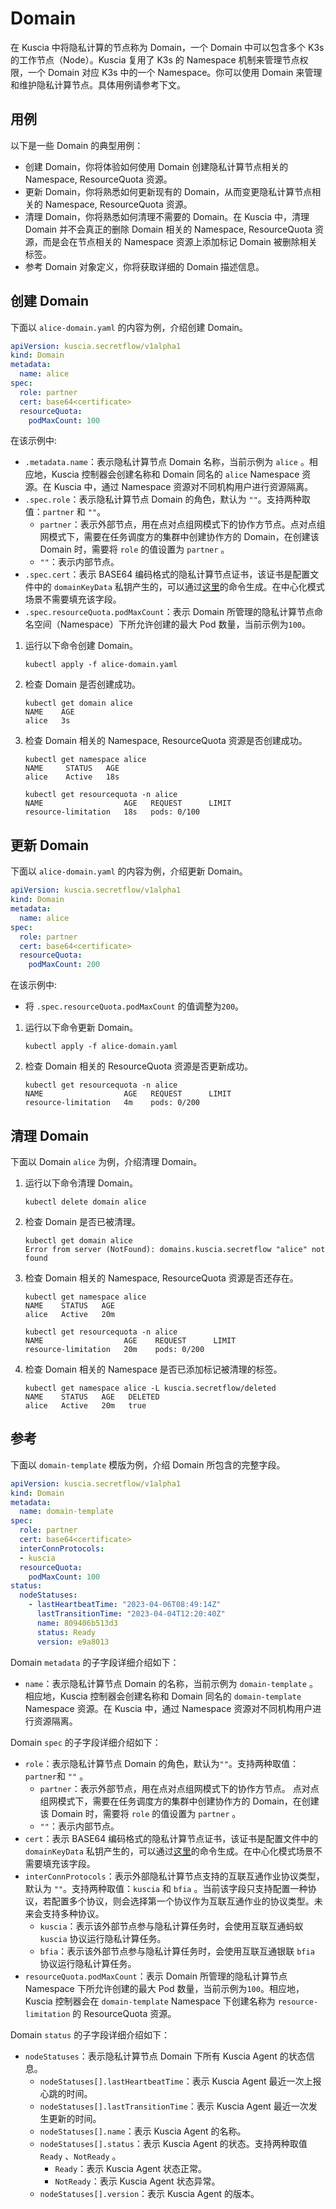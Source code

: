 # Domain

在 Kuscia 中将隐私计算的节点称为 Domain，一个 Domain 中可以包含多个 K3s 的工作节点（Node）。Kuscia
复用了 K3s 的 Namespace 机制来管理节点权限，一个 Domain 对应 K3s 中的一个 Namespace。你可以使用 Domain 来管理和维护隐私计算节点。具体用例请参考下文。

## 用例

以下是一些 Domain 的典型用例：

- 创建 Domain，你将体验如何使用 Domain 创建隐私计算节点相关的 Namespace, ResourceQuota 资源。
- 更新 Domain，你将熟悉如何更新现有的 Domain，从而变更隐私计算节点相关的 Namespace, ResourceQuota 资源。
- 清理 Domain，你将熟悉如何清理不需要的 Domain。在 Kuscia 中，清理 Domain 并不会真正的删除 Domain 相关的 Namespace, ResourceQuota 资源，而是会在节点相关的 Namespace 资源上添加标记 Domain 被删除相关标签。
- 参考 Domain 对象定义，你将获取详细的 Domain 描述信息。

## 创建 Domain

下面以 `alice-domain.yaml` 的内容为例，介绍创建 Domain。

```yaml
apiVersion: kuscia.secretflow/v1alpha1
kind: Domain
metadata:
  name: alice
spec:
  role: partner
  cert: base64<certificate>
  resourceQuota:
    podMaxCount: 100
```

在该示例中:

- `.metadata.name`：表示隐私计算节点 Domain 名称，当前示例为 `alice` 。相应地，Kuscia 控制器会创建名称和 Domain 同名的 `alice` Namespace 资源。在 Kuscia 中，通过 Namespace 资源对不同机构用户进行资源隔离。
- `.spec.role`：表示隐私计算节点 Domain 的角色，默认为 `""`。支持两种取值：`partner` 和 `""`。
  - `partner`：表示外部节点，用在点对点组网模式下的协作方节点。点对点组网模式下，需要在任务调度方的集群中创建协作方的 Domain，在创建该 Domain 时，需要将 `role` 的值设置为 `partner` 。
  - `""`：表示内部节点。
- `.spec.cert`：表示 BASE64 编码格式的隐私计算节点证书，该证书是配置文件中的 `domainKeyData` 私钥产生的，可以通过[这里](https://github.com/secretflow/kuscia/blob/main/scripts/deploy/generate_cert.sh)的命令生成。在中心化模式场景不需要填充该字段。
- `.spec.resourceQuota.podMaxCount`：表示 Domain 所管理的隐私计算节点命名空间（Namespace）下所允许创建的最大 Pod 数量，当前示例为`100`。

1. 运行以下命令创建 Domain。

    ```shell
    kubectl apply -f alice-domain.yaml
    ```

2. 检查 Domain 是否创建成功。

    ```shell
    kubectl get domain alice
    NAME    AGE
    alice   3s
    ```

3. 检查 Domain 相关的 Namespace, ResourceQuota 资源是否创建成功。

    ```shell
    kubectl get namespace alice
    NAME     STATUS   AGE
    alice    Active   18s

    kubectl get resourcequota -n alice
    NAME                  AGE   REQUEST      LIMIT
    resource-limitation   18s   pods: 0/100
    ```

## 更新 Domain

下面以 `alice-domain.yaml` 的内容为例，介绍更新 Domain。

```yaml
apiVersion: kuscia.secretflow/v1alpha1
kind: Domain
metadata:
  name: alice
spec:
  role: partner
  cert: base64<certificate>
  resourceQuota:
    podMaxCount: 200
```

在该示例中:

- 将 `.spec.resourceQuota.podMaxCount` 的值调整为`200`。

1. 运行以下命令更新 Domain。

    ```shell
    kubectl apply -f alice-domain.yaml
    ```

2. 检查 Domain 相关的 ResourceQuota 资源是否更新成功。

    ```shell
    kubectl get resourcequota -n alice
    NAME                  AGE   REQUEST      LIMIT
    resource-limitation   4m    pods: 0/200
    ```

## 清理 Domain

下面以 Domain `alice` 为例，介绍清理 Domain。

1. 运行以下命令清理 Domain。

    ```shell
    kubectl delete domain alice
    ```

2. 检查 Domain 是否已被清理。

    ```shell
    kubectl get domain alice
    Error from server (NotFound): domains.kuscia.secretflow "alice" not found
    ```

3. 检查 Domain 相关的 Namespace, ResourceQuota 资源是否还存在。

    ```shell
    kubectl get namespace alice
    NAME    STATUS   AGE
    alice   Active   20m

    kubectl get resourcequota -n alice
    NAME                  AGE    REQUEST      LIMIT
    resource-limitation   20m    pods: 0/200
    ```

4. 检查 Domain 相关的 Namespace 是否已添加标记被清理的标签。

    ```shell
    kubectl get namespace alice -L kuscia.secretflow/deleted
    NAME    STATUS   AGE   DELETED
    alice   Active   20m   true
    ```

## 参考

下面以 `domain-template` 模版为例，介绍 Domain 所包含的完整字段。

```yaml
apiVersion: kuscia.secretflow/v1alpha1
kind: Domain
metadata:
  name: domain-template
spec:
  role: partner
  cert: base64<certificate>
  interConnProtocols:
  - kuscia
  resourceQuota:
    podMaxCount: 100
status:
  nodeStatuses:
    - lastHeartbeatTime: "2023-04-06T08:49:14Z"
      lastTransitionTime: "2023-04-04T12:20:40Z"
      name: 809406b513d3
      status: Ready
      version: e9a8013
```

Domain `metadata` 的子字段详细介绍如下：

- `name`：表示隐私计算节点 Domain 的名称，当前示例为 `domain-template` 。相应地，Kuscia 控制器会创建名称和 Domain 同名的 `domain-template` Namespace 资源。在 Kuscia 中，通过 Namespace 资源对不同机构用户进行资源隔离。

Domain `spec` 的子字段详细介绍如下：

- `role`：表示隐私计算节点 Domain 的角色，默认为`""`。支持两种取值：`partner`和 `""` 。
  - `partner`：表示外部节点，用在点对点组网模式下的协作方节点。 点对点组网模式下，需要在任务调度方的集群中创建协作方的 Domain，在创建该 Domain 时，需要将 `role` 的值设置为 `partner` 。
  - `""`：表示内部节点。
- `cert`：表示 BASE64 编码格式的隐私计算节点证书，该证书是配置文件中的 `domainKeyData` 私钥产生的，可以通过[这里](https://github.com/secretflow/kuscia/blob/main/scripts/deploy/generate_cert.sh)的命令生成。在中心化模式场景不需要填充该字段。
- `interConnProtocols`：表示外部隐私计算节点支持的互联互通作业协议类型，默认为 `""`。支持两种取值：`kuscia` 和 `bfia` 。当前该字段只支持配置一种协议，若配置多个协议，则会选择第一个协议作为互联互通作业的协议类型。未来会支持多种协议。
  - `kuscia`：表示该外部节点参与隐私计算任务时，会使用互联互通蚂蚁 `kuscia` 协议运行隐私计算任务。
  - `bfia`：表示该外部节点参与隐私计算任务时，会使用互联互通银联 `bfia` 协议运行隐私计算任务。
- `resourceQuota.podMaxCount`：表示 Domain 所管理的隐私计算节点 Namespace 下所允许创建的最大 Pod 数量，当前示例为`100`。相应地，Kuscia 控制器会在 `domain-template` Namespace 下创建名称为 `resource-limitation` 的 ResourceQuota 资源。

Domain `status` 的子字段详细介绍如下：

- `nodeStatuses`：表示隐私计算节点 Domain 下所有 Kuscia Agent 的状态信息。
  - `nodeStatuses[].lastHeartbeatTime`：表示 Kuscia Agent 最近一次上报心跳的时间。
  - `nodeStatuses[].lastTransitionTime`：表示 Kuscia Agent 最近一次发生更新的时间。
  - `nodeStatuses[].name`：表示 Kuscia Agent 的名称。
  - `nodeStatuses[].status`：表示 Kuscia Agent 的状态。支持两种取值 `Ready` 、`NotReady` 。
    - `Ready`：表示 Kuscia Agent 状态正常。
    - `NotReady`：表示 Kuscia Agent 状态异常。
  - `nodeStatuses[].version`：表示 Kuscia Agent 的版本。
